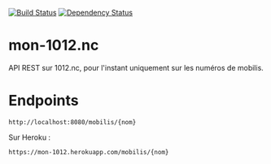 [![Build Status](https://travis-ci.org/adriens/mon-1012.nc.svg?branch=master)](https://travis-ci.org/adriens/mon-1012.nc)
[![Dependency Status](https://beta.gemnasium.com/badges/github.com/adriens/mon-1012.nc.svg)](https://beta.gemnasium.com/projects/github.com/adriens/mon-1012.nc)

# mon-1012.nc

API REST sur 1012.nc, pour l'instant uniquement sur les numéros de mobilis.

# Endpoints

```
http://localhost:8080/mobilis/{nom}
```

Sur Heroku :

```
https://mon-1012.herokuapp.com/mobilis/{nom}
```

